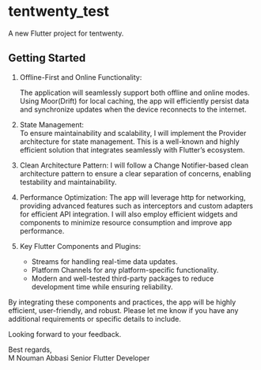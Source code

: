 # tentwenty_test

A new Flutter project for tentwenty.

## Getting Started


1. Offline-First and Online Functionality:  

   The application will seamlessly support both offline and online modes. Using Moor(Drift) for local caching, the app will efficiently persist data and synchronize updates
    when the device reconnects to the internet.  

3. State Management:  
   To ensure maintainability and scalability, I will implement the Provider architecture for state management. This is a well-known and highly efficient solution that integrates seamlessly with Flutter’s ecosystem.  

4. Clean Architecture Pattern:
   I will follow a Change Notifier-based clean architecture pattern to ensure a clear separation of concerns, enabling  testability and maintainability.  

5. Performance Optimization:
   The app will leverage http for networking, providing advanced features such as interceptors and custom adapters for efficient API integration. I will also employ efficient widgets and components to minimize resource consumption and improve app performance.  

6. Key Flutter Components and Plugins:
   - Streams   for handling real-time data updates.  
   - Platform Channels  for any platform-specific functionality.  
   - Modern and well-tested third-party packages to reduce development time while ensuring reliability.  

By integrating these components and practices, the app will be highly efficient, user-friendly, and robust. Please let me know if you have any additional requirements or specific details to include.  

Looking forward to your feedback.  

Best regards,  
M Nouman Abbasi 
Senior Flutter Developer
